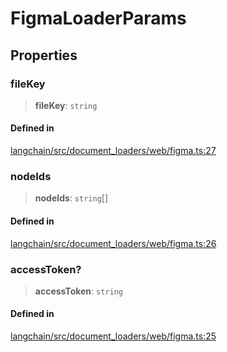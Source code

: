 FigmaLoaderParams
=================

Properties[](#properties "Direct link to Properties")
------------------------------------------------------

### fileKey[](#filekey "Direct link to fileKey")

> **fileKey**: `string`

#### Defined in[](#defined-in "Direct link to Defined in")

[langchain/src/document\_loaders/web/figma.ts:27](https://github.com/hwchase17/langchainjs/blob/1c1274d/langchain/src/document_loaders/web/figma.ts#L27)

### nodeIds[](#nodeids "Direct link to nodeIds")

> **nodeIds**: `string`\[\]

#### Defined in[](#defined-in-1 "Direct link to Defined in")

[langchain/src/document\_loaders/web/figma.ts:26](https://github.com/hwchase17/langchainjs/blob/1c1274d/langchain/src/document_loaders/web/figma.ts#L26)

### accessToken?[](#accesstoken "Direct link to accessToken?")

> **accessToken**: `string`

#### Defined in[](#defined-in-2 "Direct link to Defined in")

[langchain/src/document\_loaders/web/figma.ts:25](https://github.com/hwchase17/langchainjs/blob/1c1274d/langchain/src/document_loaders/web/figma.ts#L25)
